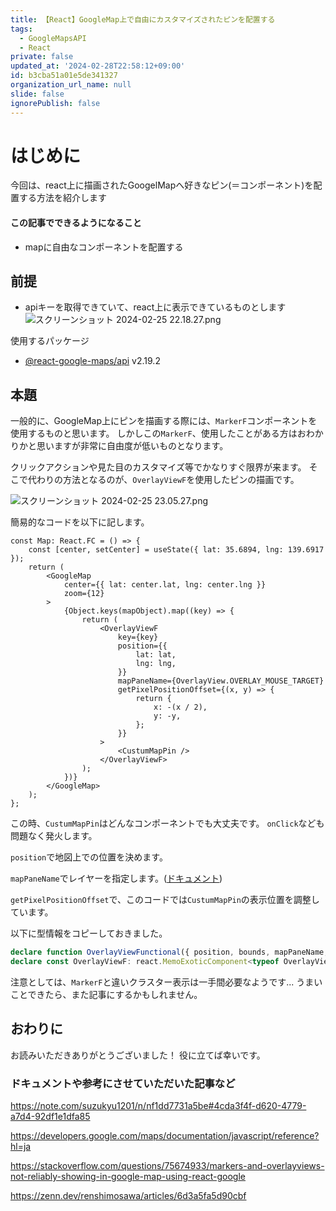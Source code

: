 ```yaml
---
title: 【React】GoogleMap上で自由にカスタマイズされたピンを配置する
tags:
  - GoogleMapsAPI
  - React
private: false
updated_at: '2024-02-28T22:58:12+09:00'
id: b3cba51a01e5de341327
organization_url_name: null
slide: false
ignorePublish: false
---
```

# はじめに
今回は、react上に描画されたGoogelMapへ好きなピン(＝コンポーネント)を配置する方法を紹介します

#### この記事でできるようになること
- mapに自由なコンポーネントを配置する

## 前提

- apiキーを取得できていて、react上に表示できているものとします
![スクリーンショット 2024-02-25 22.18.27.png](https://qiita-image-store.s3.ap-northeast-1.amazonaws.com/0/2778030/e31f8bbf-03af-f3a7-8138-a9b303d79d54.png)

使用するパッケージ
- [@react-google-maps/api](https://www.npmjs.com/package/@react-google-maps/api) v2.19.2

## 本題

一般的に、GoogleMap上にピンを描画する際には、`MarkerF`コンポーネントを使用するものと思います。
しかしこの`MarkerF`、使用したことがある方はおわかりかと思いますが非常に自由度が低いものとなります。

クリックアクションや見た目のカスタマイズ等でかなりすぐ限界が来ます。
そこで代わりの方法となるのが、`OverlayViewF`を使用したピンの描画です。

![スクリーンショット 2024-02-25 23.05.27.png](https://qiita-image-store.s3.ap-northeast-1.amazonaws.com/0/2778030/9ce02a8c-db0e-2beb-1561-87d5c11fcd32.png)

簡易的なコードを以下に記します。
```tsx
const Map: React.FC = () => {
    const [center, setCenter] = useState({ lat: 35.6894, lng: 139.6917 });
    return (
        <GoogleMap
            center={{ lat: center.lat, lng: center.lng }}
            zoom={12}
        >
            {Object.keys(mapObject).map((key) => {
                return (
                    <OverlayViewF
                        key={key}
                        position={{
                            lat: lat,
                            lng: lng,
                        }}
                        mapPaneName={OverlayView.OVERLAY_MOUSE_TARGET}
                        getPixelPositionOffset={(x, y) => {
                            return {
                                x: -(x / 2),
                                y: -y,
                            };
                        }}
                    >
                        <CustumMapPin />
                    </OverlayViewF>
                );
            })}
        </GoogleMap>
    );
};
```
この時、`CustumMapPin`はどんなコンポーネントでも大丈夫です。
`onClick`なども問題なく発火します。

`position`で地図上での位置を決めます。

`mapPaneName`でレイヤーを指定します。([ドキュメント](https://developers.google.com/maps/documentation/javascript/reference/overlay-view?hl=ja#MapPanes))

`getPixelPositionOffset`で、このコードでは`CustumMapPin`の表示位置を調整しています。

以下に型情報をコピーしておきました。
```ts
declare function OverlayViewFunctional({ position, bounds, mapPaneName, zIndex, onLoad, onUnmount, getPixelPositionOffset, children, }: OverlayViewProps): ReactPortal;
declare const OverlayViewF: react.MemoExoticComponent<typeof OverlayViewFunctional>;
```
注意としては、`MarkerF`と違いクラスター表示は一手間必要なようです...
うまいことできたら、また記事にするかもしれません。

## おわりに
お読みいただきありがとうございました！
役に立てば幸いです。

### ドキュメントや参考にさせていただいた記事など
https://note.com/suzukyu1201/n/nf1dd7731a5be#4cda3f4f-d620-4779-a7d4-92df1e1dfa85

https://developers.google.com/maps/documentation/javascript/reference?hl=ja

https://stackoverflow.com/questions/75674933/markers-and-overlayviews-not-reliably-showing-in-google-map-using-react-google

https://zenn.dev/renshimosawa/articles/6d3a5fa5d90cbf
